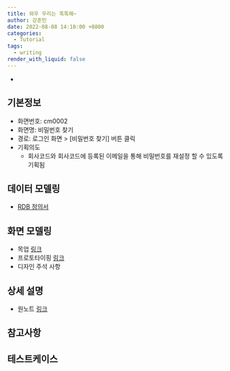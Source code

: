 ```yaml
---
title: 와우 우리는 똑똑해~
author: 강훈민
date: 2022-08-08 14:10:00 +0800
categories:
  - Tutorial
tags:
  - writing
render_with_liquid: false
---
```

- 
## 기본정보
- 화면번호: cm0002
- 화면명: 비밀번호 찾기
- 경로: 로그인 화면 > [비밀번호 찾기] 버튼 클릭
- 기획의도
  - 회사코드와 회사코드에 등록된 이메일을 통해 비밀번호를 재설정 할 수 있도록 기획됨

## 데이터 모델링
- [RDB 정의서](https://ddockddock-my.sharepoint.com/:x:/g/personal/dgyoon_ddockddock_net/ET1Gi4H2RiZLkzSnsXkt1b4BqzIWpATV0piKxZ-cL9eEXQ?e=Nfifu4)

## 화면 모델링
- 목업 [링크](https://www.figma.com/file/QDKTukfSwxCjnx54R5LL4J/%5B%EC%82%AC%EC%9A%A9%EC%9E%90%2F%EC%97%AD%ED%95%A0%2F%EA%B6%8C%ED%95%9C%5D-%EB%AA%A9%EC%97%85?type=design&node-id=85%3A14246&mode=design&t=odeA9GsajNH9az2L-1)
- 프로토타이핑 [링크](https://www.figma.com/file/iBoGZLdbjKT2As39kX7gS8/0.-%ED%9A%8C%EC%9B%90%EA%B0%80%EC%9E%85-%C2%B7-%EB%A1%9C%EA%B7%B8%EC%9D%B8-%C2%B7-%EB%B9%84%EB%B0%80%EB%B2%88%ED%98%B8-%EC%B0%BE%EA%B8%B0?type=design&node-id=9%3A2406&mode=design&t=EWaA0yAxtHjJLcpd-1)
- 디자인 주석 사항


## 상세 설명
- 원노트 [링크](https://ddockddock-my.sharepoint.com/personal/hm_ddockddock_net/_layouts/15/Doc.aspx?sourcedoc={39051292-b0e1-4fd5-b283-6a32ca261f6a}&action=view&wd=target%28%EA%B8%B0%ED%9A%8D%EC%84%9C.one%7Cda90ef63-5103-47c2-a122-3b329cc19d17%2F%5Bcm0002%5D%20%EB%B9%84%EB%B0%80%EB%B2%88%ED%98%B8%20%EC%B0%BE%EA%B8%B0%7Cccf751fa-e74e-4fac-ab2e-8ce93b7126b5%2F%29&wdorigin=703)
  
## 참고사항


## 테스트케이스



